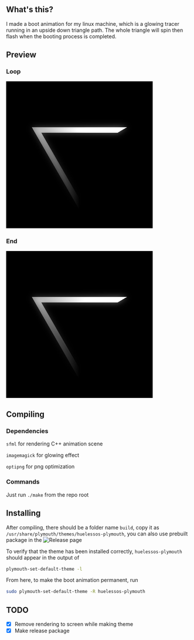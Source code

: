 ## What's this?
I made a boot animation for my linux machine, which is a glowing tracer running in
an upside down triangle path. The whole triangle will spin then flash when the
booting process is completed.

## Preview
### Loop
![loopityloop](preview/loop.gif)

### End
![endityend](preview/end.gif)

## Compiling
### Dependencies
`sfml` for rendering C++ animation scene

`imagemagick` for glowing effect

`optipng` for png optimization

### Commands
Just run `./make` from the repo root

## Installing
After compiling, there should be a folder name `build`, copy it as
`/usr/share/plymouth/themes/huelessos-plymouth`, you can also use prebuilt package in the
![Release](https://github.com/Cationiz3r/huelessos-plymouth/releases) page

To verify that the theme has been installed correctly, `huelessos-plymouth` should appear
in the output of
```sh
plymouth-set-default-theme -l
```

From here, to make the boot animation permanent, run
```sh
sudo plymouth-set-default-theme -R huelessos-plymouth
```

## TODO
- [x] Remove rendering to screen while making theme
- [x] Make release package
